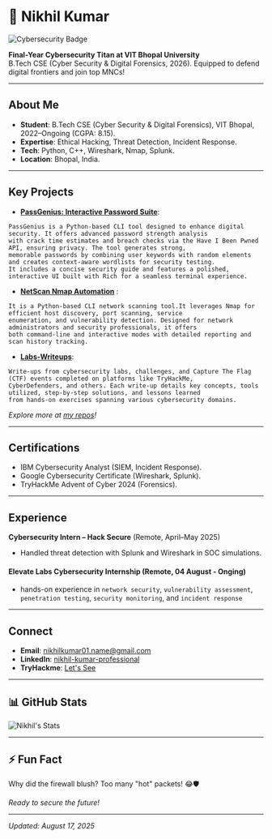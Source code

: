 # 👋 Nikhil Kumar

![Cybersecurity Badge](https://img.shields.io/badge/Cybersecurity-Mastermind-blueviolet?style=for-the-badge)

**Final-Year Cybersecurity Titan at VIT Bhopal University**  
B.Tech CSE (Cyber Security & Digital Forensics, 2026). Equipped to defend digital frontiers and join top MNCs!

---

## About Me
-  **Student**: B.Tech CSE (Cyber Security & Digital Forensics), VIT Bhopal, 2022–Ongoing (CGPA: 8.15).
-  **Expertise**: Ethical Hacking, Threat Detection, Incident Response.
-  **Tech**: Python, C++, Wireshark, Nmap, Splunk.
-  **Location**: Bhopal, India.

---

##  Key Projects
- **[PassGenius: Interactive Password Suite](https://github.com/nikhilkumar0102/Elevate_Labs-Cyber-Security-Internship/tree/main/Project1%20Interactive%20Password%20Suite)**:
```
PassGenius is a Python-based CLI tool designed to enhance digital security. It offers advanced password strength analysis
with crack time estimates and breach checks via the Have I Been Pwned API, ensuring privacy. The tool generates strong,
memorable passwords by combining user keywords with random elements and creates context-aware wordlists for security testing.
It includes a concise security guide and features a polished, interactive UI built with Rich for a seamless terminal experience.
```
- **[NetScan Nmap Automation](https://github.com/nikhilkumar0102/NetScan)** : 
```  
It is a Python-based CLI network scanning tool.It leverages Nmap for efficient host discovery, port scanning, service
enumeration, and vulnerability detection. Designed for network administrators and security professionals, it offers
both command-line and interactive modes with detailed reporting and scan history tracking.
```

- **[Labs-Writeups](https://github.com/nikhilkumar0102/Cyber-Lab-Writeups)**:
```
Write-ups from cybersecurity labs, challenges, and Capture The Flag (CTF) events completed on platforms like TryHackMe,
CyberDefenders, and others. Each write-up details key concepts, tools utilized, step-by-step solutions, and lessons learned
from hands-on exercises spanning various cybersecurity domains.
```

*Explore more at [my repos](https://github.com/nikhilkumar0102?tab=repositories)!*

---

##  Certifications
- IBM Cybersecurity Analyst (SIEM, Incident Response).
- Google Cybersecurity Certificate (Wireshark, Splunk).
- TryHackMe Advent of Cyber 2024 (Forensics).

---

##  Experience
**Cybersecurity Intern – Hack Secure** (Remote, April–May 2025)
- Handled threat detection with Splunk and Wireshark in SOC simulations.

#### Elevate Labs Cybersecurity Internship (Remote, 04 August - Onging)
- hands-on experience in `network security`, `vulnerability assessment`, `penetration testing`, `security monitoring`, and `incident response`

---

##  Connect
-  **Email**: nikhilkumar01.name@gmail.com
-  **LinkedIn**: [nikhil-kumar-professional](https://www.linkedin.com/in/nikhil-kumar-professional)
-  **TryHackme**: [Let's See](https://tryhackme.com/p/Nikivickey)

---

## 📊 GitHub Stats
![Nikhil's Stats](https://github-readme-stats.vercel.app/api?username=nikhilkumar0102&show_icons=true&theme=radical)

---

## ⚡ Fun Fact
Why did the firewall blush? Too many "hot" packets! 😂🛡️

*Ready to secure the future!*

---

*Updated: August 17, 2025*
